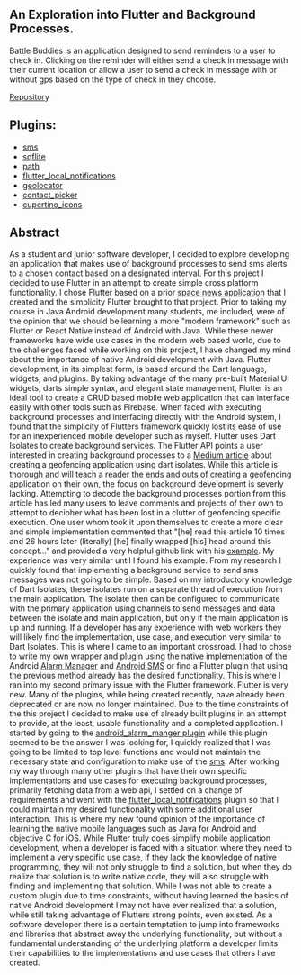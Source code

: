## An Exploration into Flutter and Background Processes. 
   Battle Buddies is an application designed to send reminders to a user to check in. Clicking on the reminder will either send a check in message with their current location or allow a user to send a check in message with or without gps based on the type of check in they choose.

[Repository]('https://github.com/mwinb/BattleBuddies')

## Plugins: 
- [sms](https://pub.dev/packages/sms)
- [sqflite](https://pub.dev/packages/sqflite)
- [path](https://pub.dev/packages/path)
- [flutter_local_notifications](https://pub.dev/packages/flutter_local_notifications)
- [geolocator](https://pub.dev/packages/geolocator)
- [contact_picker](https://pub.dev/packages/contact_picker)
- [cupertino_icons](https://pub.dev/packages/cupertino_icons)

## Abstract
As a student and junior software developer, I decided to explore developing an application that makes use of background processes to send sms alerts to a chosen contact based on a designated interval. For this project I decided to use Flutter in an attempt to create simple cross platform functionality. I chose Flutter based on a prior [space news application](https://github.com/mwinb/scottyFlutter) that I created and the simplicity Flutter brought to that project. Prior to taking my course in Java Android development many students, me included, were of the opinion that we should be learning a more "modern framework" such as Flutter or React Native instead of Android with Java. While these newer frameworks have wide use cases in the modern web based world, due to the challenges faced while working on this project, I have changed my mind about the importance of native Android development with Java. Flutter development, in its simplest form, is based around the Dart language, widgets, and plugins. By taking advantage of the many pre-built Material UI widgets, darts simple syntax, and elegant state management, Flutter is an ideal tool to create a CRUD based mobile web application that can interface easily with other tools such as Firebase. When faced with executing background processes and interfacing directly with the Android system, I found that the simplicity of Flutters framework quickly lost its ease of use for an inexperienced mobile developer such as myself. Flutter uses Dart Isolates to create background services. The Flutter API points a user interested in creating background processes to a [Medium article](https://medium.com/flutter/executing-dart-in-the-background-with-flutter-plugins-and-geofencing-2b3e40a1a124) about creating a geofencing application using dart isolates. While this article is thorough and will teach a reader the ends and outs of creating a geofencing application on their own, the focus on background development is severly lacking. Attempting to decode the background processes portion from this article has led many users to leave comments and projects of their own to attempt to decipher what has been lost in a clutter of geofencing specific execution. One user whom took it upon themselves to create a more clear and simple implementation commented that "[he] read this article 10 times and 26 hours later (literally) [he] finally wrapped [his] head around this concept..." and provided a very helpful github link with his [example](https://github.com/charleswritescode/flutter_background_code). My experience was very similar until I found his example. From my research I quickly found that implementing a background service to send sms messages was not going to be simple. Based on my introductory knowledge of Dart Isolates, these isolates run on a separate thread of execution from the main application. The isolate then can be configured to communicate with the primary application using channels to send messages and data between the isolate and main application, but only if the main application is up and running. If a developer has any experience with web workers they will likely find the implementation, use case, and execution very similar to Dart Isolates. This is where I came to an important crossroad. I had to chose to write my own wrapper and plugin using the native implementation of the Android [Alarm Manager](https://developer.android.com/reference/android/app/AlarmManager) and [Android SMS](https://developer.android.com/reference/android/telephony/SmsManager) or find a Flutter plugin that using the previous method already has the desired functionality. This is where I ran into my second primary issue with the Flutter framework. Flutter is very new. Many of the plugins, while being created recently, have already been deprecated or are now no longer maintained. Due to the time constraints of the this project I decided to make use of already built plugins in an attempt to provide, at the least, usable functionality and a completed application. I started by going to the [android_alarm_manger plugin](https://pub.dev/packages/android_alarm_manager) while this plugin seemed to be the answer I was looking for, I quickly realized that I was going to be limited to top level functions and would not maintain the necessary state and configuration to make use of the [sms](https://pub.dev/packages/sms). After working my way through many other plugins that have their own specific implementations and use cases for executing background processes, primarily fetching data from a web api, I settled on a change of requirements and went with the [flutter_local_notifications](https://pub.dev/packages/flutter_local_notifications) plugin so that I could maintain my desired functionality with some additional user interaction. This is where my new found opinion of the importance of learning the native mobile languages such as Java for Android and objective C for iOS. While Flutter truly does simplify mobile application development, when a developer is faced with a situation where they need to implement a very specific use case, if they lack the knowledge of native programming, they will not only struggle to find a solution, but when they do realize that solution is to write native code, they will also struggle with finding and implementing that solution. While I was not able to create a custom plugin due to time constraints, without having learned the basics of native Android development I may not have ever realized that a solution, while still taking advantage of Flutters strong points, even existed. As a software developer there is a certain temptation to jump into frameworks and libraries that abstract away the underlying functionality, but without a fundamental understanding of the underlying platform a developer limits their capabilities to the implementations and use cases that others have created.  
